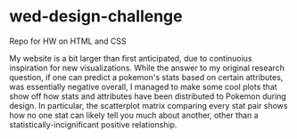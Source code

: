 # wed-design-challenge
Repo for HW on HTML and CSS

My website is a bit larger than first anticipated, due to continuoius inspiration for new visualizations. While the answer to my original research question, if one can predict a pokemon's stats based on certain attributes, was essentially negative overall, I managed to make some cool plots that show off how stats and attributes have been distributed to Pokemon during design. In particular, the scatterplot matrix comparing every stat pair shows how no one stat can likely tell you much about another, other than a statistically-incignificant positive relationship. 